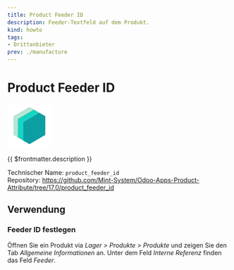 ```yaml
---
title: Product Feeder ID
description: Feeder-Textfeld auf dem Produkt.
kind: howto
tags:
- Drittanbieter
prev: ./manufacture
---
```

# Product Feeder ID
![icon_oms_box](attachments/icons_odoo_mint_system.png)

{{ $frontmatter.description }}

Technischer Name: `product_feeder_id`\
Repository: <https://github.com/Mint-System/Odoo-Apps-Product-Attribute/tree/17.0/product_feeder_id>

## Verwendung

### Feeder ID festlegen

Öffnen Sie ein Produkt via *Lager > Produkte > Produkte* und zeigen Sie den Tab *Allgemeine Informationen* an. Unter dem Feld *Interne Referenz* finden das Feld *Feeder*.
